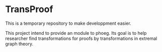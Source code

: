 # TransProof

This is a temporary repository to make developpment easier.

This project intend to provide an module to phoeg.
Its goal is to help researcher find transformations for proofs by transformations in extremal graph theory.
